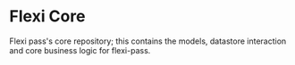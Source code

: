 # Flexi Core

Flexi pass's core repository; this contains the models, datastore interaction and core business logic for flexi-pass.

